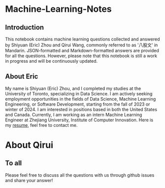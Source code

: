 # Machine-Learning-Notes

## Introduction
This notebook contains machine learning questions collected and answered by Shiyuan (Eric) Zhou and Qirui Wang, commonly referred to as '八股文' in Mandarin. JSON-formatted and Markdown-formatted answers are provided for all the questions. However, please note that this notebook is still a work in progress and will be continuously updated.

## About Eric
My name is Shiyuan (Eric) Zhou, and I completed my studies at the University of Toronto, specializing in Data Science. I am actively seeking employment opportunities in the fields of Data Science, Machine Learning Engineering, or Software Development, starting from the fall of 2023 or winter of 2024. I am interested in positions based in both the United States and Canada. Currently, I am working as an intern Machine Learning Engineer at Zhejiang University, Institute of Computer Innovation. Here is my [resume](https://github.com/ZhouEEEEEE/Machine-Learning-Notes/blob/main/Shiyuan/Shiyuan%20Zhou%20Resume%20ML.pdf), feel free to contact me.

# About Qirui


## To all
Please feel free to discuss all the questions with us through github issues and share your answer!

